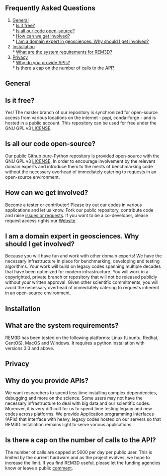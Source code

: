 Frequently Asked Questions
--------------------------

  1. [General](#general)  
    * [Is it free?](#is-it-free)  
    * [Is all our code open-source?](#is-all-our-code-open-source)  
    * [How can we get involved?](#how-can-we-get-involved)  
    * [I am a domain expert in geosciences. Why should I get involved?](#why-should-I-get-involved)  
  2. [Installation](#installation)  
    * [What are the system requirements for REM3D?](#what-are-the-system-requirements)  
  3. [Privacy](#privacy)  
    * [Why do you provide APIs?](#why_do_you_provide_apis)  
    * [Is there a cap on the number of calls to the API?](#is-there-a-cap-on-the-number-of-calls-to-the-api) 


General
-------

Is it free?
-----------

Yes! The master branch of our repository is synchronized for open-source access from various locations on the internet - pypi, conda-forge - and is hosted in a public account. This repository can be used for free under the GNU GPL v3 [LICENSE](../LICENSE).

Is all our code open-source?
----------------------------

Our public Github pure-Python repository is provided open-source with the GNU GPL v3 [LICENSE](../LICENSE). In order to encourage involvement by the relevant domain experts and introduce them to the merits of benchmarking code without the necessary overhead of immediately catering to requests in an open-source environment.

How can we get involved?
------------------------

Become a tester or contributor! Please try out our codes in various applications and let us know.  Fork our public repository, contribute code and raise [issues or requests](https://github.com/globalseismology/rem3d/issues). If you want to be a co-developer, please request access rights our [Website](http://rem3d.org/join-us/github).

I am a domain expert in geosciences. Why should I get involved?
---------------------------------------------------------------

Because you will have fun and work with other domain experts! We have the necessary infrastructure in place for benchmarking, developing and testing algorithms. Your work will build on legacy codes spanning multiple decades that have been optimized for modern infrastructure. You will work in a copyrighted, private branch or repository that will not be released publicly without your written approval. Given other scientific commitments, you will avoid the necessary overhead of immediately catering to requests inherent in an open-source environment.

Installation
------------

What are the system requirements?
--------------------------------

REM3D has been tested on the following platforms: Linux (Ubuntu, Redhat, CentOS), MacOS and Windows. It requires a python installation with versions 3.3 and above.

Privacy
-------

Why do you provide APIs?
------------------------

We want researchers to spend less time installing complex dependencies, debugging and more on the science. Some users may not have the necessary infrastructure to deal with big data and our scientific codes. Moreover, it is very difficult for us to spend time testing legacy and new codes across platforms. We provide Application programming interfaces (APIs) that interface with heavy, legacy codes hosted on our servers so that REM3D installation remains light to serve various applications.

Is there a cap on the number of calls to the API?
-------------------------------------------------

The number of calls are capped at 5000 per day per public user. This is limited by the current hardware and as the project evolves, we hope to increase the limit. If you find REM3D useful, please let the funding agencies know or leave a public [comment](https://github.com/globalseismology/rem3d/issues).